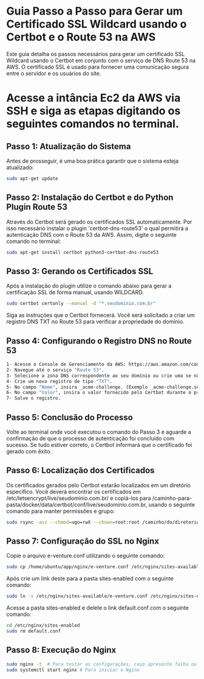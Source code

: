 # Guia Passo a Passo para Gerar um Certificado SSL Wildcard usando o Certbot e o Route 53 na AWS

Este guia detalha os passos necessários para gerar um certificado SSL Wildcard usando o Certbot em conjunto com o serviço de DNS Route 53 na AWS. O certificado SSL é usado para fornecer uma comunicação segura entre o servidor e os usuários do site.

# Acesse a intância Ec2 da AWS via SSH e siga as etapas digitando os seguintes comandos no terminal.

## Passo 1: Atualização do Sistema

Antes de prosseguir, é uma boa prática garantir que o sistema esteja atualizado:

```bash
sudo apt-get update
```

## Passo 2: Instalação do Certbot e do Python Plugin Route 53

Através do Certbot será gerado os certificados SSL automaticamente. Por isso necessário instalar o plugin 'certbot-dns-route53' o qual permitirá a autenticação DNS com o Route 53 da AWS. Assim, digite o seguinte comando no terminal:

```bash
sudo apt-get install certbot python3-certbot-dns-route53
```

## Passo 3: Gerando os Certificados SSL

Após a instalação do plugin utilize o comando abaixo para gerar a certificação SSL de forma manual, usando WILDCARD.

```bash
sudo certbot certonly --manual -d "*.seudominio.com.br"
```
Siga as instruções que o Certbot fornecerá. Você será solicitado a criar um registro DNS TXT no Route 53 para verificar a propriedade do domínio.

## Passo 4: Configurando o Registro DNS no Route 53

```bash
1- Acesse o Console de Gerenciamento da AWS: https://aws.amazon.com/console/
2- Navegue até o serviço "Route 53".
3- Selecione a zona DNS correspondente ao seu domínio ou crie uma se não tiver.
4- Crie um novo registro de tipo "TXT".
5- No campo "Nome", insira _acme-challenge. (Exemplo _acme-challenge.seudominio.com.br).
6- No campo "Valor", insira o valor fornecido pelo Certbot durante o processo de autenticação.
7- Salve o registro.
```

## Passo 5: Conclusão do Processo

Volte ao terminal onde você executou o comando do Passo 3 e aguarde a confirmação de que o processo de autenticação foi concluído com sucesso. Se tudo estiver correto, o Certbot informará que o certificado foi gerado com êxito.

## Passo 6: Localização dos Certificados

Os certificados gerados pelo Certbot estarão localizados em um diretório específico. Você deverá encontrar os certificados em /etc/letsencrypt/live/seudominio.com.br/ e copiá-los para /caminho-para-pasta/docker/data/certbot/conf/live/seudominio.com.br, usando o seguinte comando para manter permissões e grupo:

```bash
sudo rsync -avz --chmod=ugo=rwX --chown=root:root /caminho/do/diretorio_origem/certbot/ /caminho/do/diretorio_destino/
```

## Passo 7: Configuração do SSL no Nginx

Copie o arquivo e-venture.conf utilizando o seguinte comando:

```bash
sudo cp /home/ubuntu/app/nginx/e-venture.conf /etc/nginx/sites-available/
```

Após crie um link deste para a pasta sites-enabled com o seguinte comando:

```bash
sudo ln -s /etc/nginx/sites-available/e-venture.conf /etc/nginx/sites-enabled/
```

Acesse a pasta sites-enabled e delete o link default.conf com o seguinte comando:

```bash
cd /etc/nginx/sites-enabled
sudo rm default.conf 
```

## Passo 8: Execução do Nginx

```bash
sudo nginx -t  # Para testar as configurações, caso apresente falha ou erro deve corrigir.
sudo systemctl start nginx # Para iniciar o Nginx 
```


